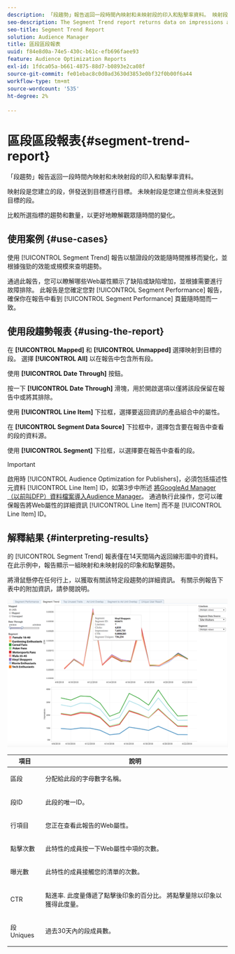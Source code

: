 ```yaml
---
description: 「段趨勢」報告返回一段時間內映射和未映射段的印入和點擊率資料。 映射段是您建立的段，併發送到目標進行目標。 未映射段是您建立但尚未發送到目標的段。 比較所選指標的趨勢和數量，以更好地瞭解觀眾隨時間的變化。
seo-description: The Segment Trend report returns data on impressions and click-through rates of mapped and unmapped segments over time. A mapped segment is a segment you create and send to a destination for targeting. An unmapped segment is a segment that you've created but have not sent to a destination for targeting. Compare trends and volume for your selected metrics to get a better picture of how your audiences behave over time.
seo-title: Segment Trend Report
solution: Audience Manager
title: 區段區段報表
uuid: f84e8d0a-74e5-430c-b61c-efb696faee93
feature: Audience Optimization Reports
exl-id: 1fdca05a-b661-4875-88d7-b0893e2ca08f
source-git-commit: fe01ebac8c0d0ad3630d3853e0bf32f0b00f6a44
workflow-type: tm+mt
source-wordcount: '535'
ht-degree: 2%

---
```


# 區段區段報表{#segment-trend-report}

「段趨勢」報告返回一段時間內映射和未映射段的印入和點擊率資料。

映射段是您建立的段，併發送到目標進行目標。 未映射段是您建立但尚未發送到目標的段。

比較所選指標的趨勢和數量，以更好地瞭解觀眾隨時間的變化。

## 使用案例 {#use-cases}

使用 [!UICONTROL Segment Trend] 報告以驗證段的效能隨時間推移而變化，並根據強勁的效能或規模來查明趨勢。

通過此報告，您可以瞭解哪些Web屬性顯示了缺陷或缺陷增加，並根據需要進行故障排除。 此報告是您確定您對 [!UICONTROL Segment Performance] 報告，確保你在報告中看到 [!UICONTROL Segment Performance] 頁籤隨時間而一致。

## 使用段趨勢報表 {#using-the-report}

在 **[!UICONTROL Mapped]** 和 **[!UICONTROL Unmapped]** 選擇映射到目標的段。 選擇 **[!UICONTROL All]** 以在報告中包含所有段。

使用 **[!UICONTROL Date Through]** 按鈕。

按一下 **[!UICONTROL Date Through]** 滑塊，用於開啟選項以僅將該段保留在報告中或將其排除。

使用 **[!UICONTROL Line Item]** 下拉框，選擇要返回資訊的產品組合中的屬性。

在 **[!UICONTROL Segment Data Source]** 下拉框中，選擇包含要在報告中查看的段的資料源。

使用 **[!UICONTROL Segment]** 下拉框，以選擇要在報告中查看的段。

>[!IMPORTANT]
>
>啟用時 [!UICONTROL Audience Optimization for Publishers]，必須包括描述性元資料 [!UICONTROL Line Item] ID，如第3步中所述 [將GoogleAd Manager（以前叫DFP）資料檔案導入Audience Manager](../../../reporting/audience-optimization-reports/aor-publishers/import-dfp.md)。 通過執行此操作，您可以確保報告將Web屬性的詳細資訊 [!UICONTROL Line Item] 而不是 [!UICONTROL Line Item] ID。

## 解釋結果 {#interpreting-results}

的 [!UICONTROL Segment Trend] 報表僅在14天間隔內返回線形圖中的資料。 在此示例中，報告顯示一組映射和未映射段的印象和點擊趨勢。

將滑鼠懸停在任何行上，以獲取有關該特定段趨勢的詳細資訊。 有關示例報告下表中的附加資訊，請參閱說明。

![](assets/publisher_segment_trend.png)

<table id="table_AFE2540583C34835B04584693ADFD26A"> 
 <thead> 
  <tr> 
   <th colname="col1" class="entry"> 項目 </th> 
   <th colname="col2" class="entry"> 說明 </th> 
  </tr>
 </thead>
 <tbody> 
  <tr> 
   <td colname="col1"> <p><span class="wintitle"> 區段</span> </p> </td> 
   <td colname="col2"> <p>分配給此段的字母數字名稱。 </p> </td> 
  </tr> 
  <tr> 
   <td colname="col1"> <p><span class="wintitle"> 段ID</span> </p> </td> 
   <td colname="col2"> <p>此段的唯一ID。 </p> </td> 
  </tr> 
  <tr> 
   <td colname="col1"> <p><span class="wintitle"> 行項目</span> </p> </td> 
   <td colname="col2"> <p>您正在查看此報告的Web屬性。 </p> </td> 
  </tr> 
  <tr> 
   <td colname="col1"> <p><span class="wintitle"> 點擊次數</span> </p> </td> 
   <td colname="col2"> <p>此特性的成員按一下Web屬性中項的次數。 </p> </td> 
  </tr> 
  <tr> 
   <td colname="col1"> <p><span class="wintitle"> 曝光數</span> </p> </td> 
   <td colname="col2"> <p>此特性的成員接觸您的清單的次數。 </p> </td> 
  </tr> 
  <tr> 
   <td colname="col1"> <p><span class="wintitle"> CTR</span> </p> </td> 
   <td colname="col2"> <p>點進率. 此度量傳遞了點擊後印象的百分比。 將點擊量除以印象以獲得此度量。 </p> </td> 
  </tr> 
  <tr> 
   <td colname="col1"> <p><span class="wintitle"> 段Uniques</span> </p> </td> 
   <td colname="col2"> <p>過去30天內的段成員數。 </p> </td> 
  </tr> 
 </tbody> 
</table>
